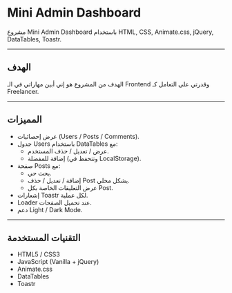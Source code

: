 # Mini Admin Dashboard

مشروع Mini Admin Dashboard باستخدام HTML, CSS, Animate.css, jQuery, DataTables, Toastr.

---

## الهدف
الهدف من المشروع هو إني أبين مهاراتي في الـ Frontend وقدرتي على التعامل كـ Freelancer.

---

## المميزات
- عرض إحصائيات (Users / Posts / Comments).
- جدول Users باستخدام DataTables مع:
  - عرض / تعديل / حذف المستخدم.
  - إضافة للمفضلة (وتتحفظ في LocalStorage).
- صفحة Posts مع:
  - بحث حي.
  - إضافة / تعديل / حذف Post بشكل محلي.
  - عرض التعليقات الخاصة بكل Post.
- إشعارات Toastr لكل عملية.
- Loader عند تحميل الصفحات.
- دعم Light / Dark Mode.

---

## التقنيات المستخدمة
- HTML5 / CSS3  
- JavaScript (Vanilla + jQuery)  
- Animate.css  
- DataTables  
- Toastr  
